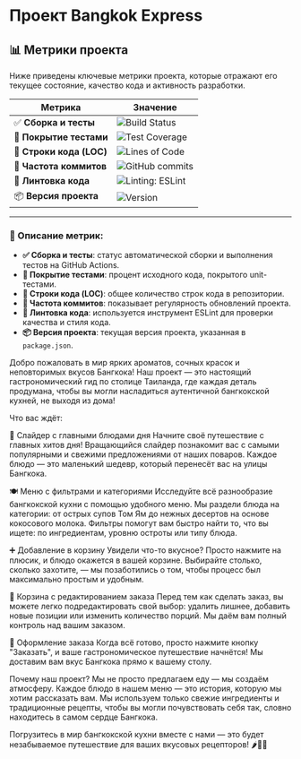 # Проект Bangkok Express

## 📊 Метрики проекта

Ниже приведены ключевые метрики проекта, которые отражают его текущее состояние, качество кода и активность разработки.

| Метрика                  | Значение                                                                                         |
| ------------------------ | ------------------------------------------------------------------------------------------------ |
| ✅ **Сборка и тесты**    | ![Build Status](https://github.com/Alexandralexv/FoodProject/actions/workflows/ci.yml/badge.svg) |
| 🧪 **Покрытие тестами**  | ![Test Coverage](https://img.shields.io/badge/coverage-90%25-green)                              |
| 📄 **Строки кода (LOC)** | ![Lines of Code](https://img.shields.io/tokei/lines/github/Alexandralexv/FoodProject)            |
| 📆 **Частота коммитов**  | ![GitHub commits](https://img.shields.io/github/commit-activity/m/Alexandralexv/FoodProject)     |
| 🧹 **Линтовка кода**     | ![Linting: ESLint](https://img.shields.io/badge/linting-eslint-yellowgreen)                      |
| 📦 **Версия проекта**    | ![Version](https://img.shields.io/npm/v/myproject?color=blue)                                    |

---

### 📌 Описание метрик:

- **✅ Сборка и тесты**: статус автоматической сборки и выполнения тестов на GitHub Actions.
- **🧪 Покрытие тестами**: процент исходного кода, покрытого unit-тестами.
- **📄 Строки кода (LOC)**: общее количество строк кода в репозитории.
- **📅 Частота коммитов**: показывает регулярность обновлений проекта.
- **🧹 Линтовка кода**: используется инструмент ESLint для проверки качества и стиля кода.
- **📦 Версия проекта**: текущая версия проекта, указанная в `package.json`.

Добро пожаловать в мир ярких ароматов, сочных красок и неповторимых вкусов Бангкока! Наш проект — это настоящий гастрономический гид по столице Таиланда, где каждая деталь продумана, чтобы вы могли насладиться аутентичной бангкокской кухней, не выходя из дома!

Что вас ждёт:

🍜 Слайдер с главными блюдами дня
Начните своё путешествие с главных хитов дня! Вращающийся слайдер познакомит вас с самыми популярными и свежими предложениями от наших поваров. Каждое блюдо — это маленький шедевр, который перенесёт вас на улицы Бангкока.

🍽️ Меню с фильтрами и категориями
Исследуйте всё разнообразие бангкокской кухни с помощью удобного меню. Мы раздели блюда на категории: от острых супов Том Ям до нежных десертов на основе кокосового молока. Фильтры помогут вам быстро найти то, что вы ищете: по ингредиентам, уровню остроты или типу блюда.

➕ Добавление в корзину
Увидели что-то вкусное? Просто нажмите на плюсик, и блюдо окажется в вашей корзине. Выбирайте столько, сколько захотите, — мы позаботились о том, чтобы процесс был максимально простым и удобным.

🛒 Корзина с редактированием заказа
Перед тем как сделать заказ, вы можете легко подредактировать свой выбор: удалить лишнее, добавить новые позиции или изменить количество порций. Мы даём вам полный контроль над вашим заказом.

🚀 Оформление заказа
Когда всё готово, просто нажмите кнопку "Заказать", и ваше гастрономическое путешествие начнётся! Мы доставим вам вкус Бангкока прямо к вашему столу.

Почему наш проект?
Мы не просто предлагаем еду — мы создаём атмосферу. Каждое блюдо в нашем меню — это история, которую мы хотим рассказать вам. Мы используем только свежие ингредиенты и традиционные рецепты, чтобы вы могли почувствовать себя так, словно находитесь в самом сердце Бангкока.

Погрузитесь в мир бангкокской кухни вместе с нами — это будет незабываемое путешествие для ваших вкусовых рецепторов! 🌶️🍚🍤
